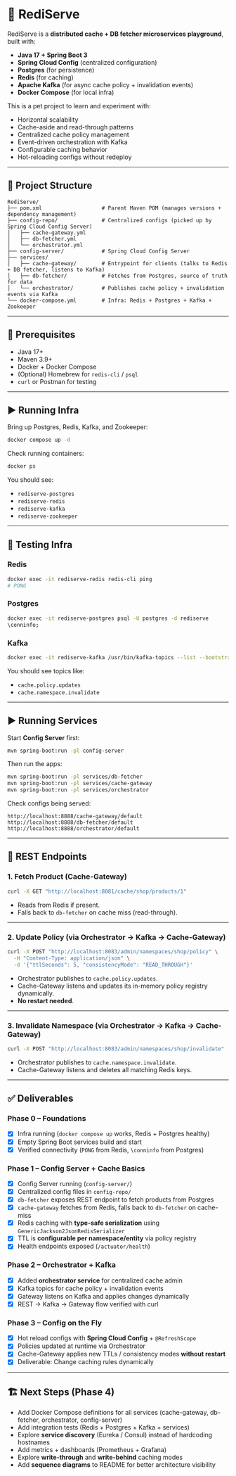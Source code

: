 # 🚀 RediServe

RediServe is a **distributed cache + DB fetcher microservices playground**, built with:
- **Java 17 + Spring Boot 3**
- **Spring Cloud Config** (centralized configuration)
- **Postgres** (for persistence)
- **Redis** (for caching)
- **Apache Kafka** (for async cache policy + invalidation events)
- **Docker Compose** (for local infra)

This is a pet project to learn and experiment with:
- Horizontal scalability
- Cache-aside and read-through patterns
- Centralized cache policy management
- Event-driven orchestration with Kafka
- Configurable caching behavior
- Hot-reloading configs without redeploy

---

## 📂 Project Structure

```
RediServe/
├── pom.xml                   # Parent Maven POM (manages versions + dependency management)
├── config-repo/              # Centralized configs (picked up by Spring Cloud Config Server)
│   ├── cache-gateway.yml
│   ├── db-fetcher.yml
│   └── orchestrator.yml
├── config-server/            # Spring Cloud Config Server
├── services/
│   ├── cache-gateway/        # Entrypoint for clients (talks to Redis + DB fetcher, listens to Kafka)
│   ├── db-fetcher/           # Fetches from Postgres, source of truth for data
│   └── orchestrator/         # Publishes cache policy + invalidation events via Kafka
└── docker-compose.yml        # Infra: Redis + Postgres + Kafka + Zookeeper
```

---

## 🔧 Prerequisites

* Java 17+
* Maven 3.9+
* Docker + Docker Compose
* (Optional) Homebrew for `redis-cli` / `psql`
* `curl` or Postman for testing

---

## ▶️ Running Infra

Bring up Postgres, Redis, Kafka, and Zookeeper:

```bash
docker compose up -d
```

Check running containers:

```bash
docker ps
```

You should see:

* `rediserve-postgres`
* `rediserve-redis`
* `rediserve-kafka`
* `rediserve-zookeeper`

---

## 🧪 Testing Infra

### Redis

```bash
docker exec -it rediserve-redis redis-cli ping
# PONG
```

### Postgres

```bash
docker exec -it rediserve-postgres psql -U postgres -d rediserve
\conninfo;
```

### Kafka

```bash
docker exec -it rediserve-kafka /usr/bin/kafka-topics --list --bootstrap-server localhost:9092
```

You should see topics like:

* `cache.policy.updates`
* `cache.namespace.invalidate`

---

## ▶️ Running Services

Start **Config Server** first:

```bash
mvn spring-boot:run -pl config-server
```

Then run the apps:

```bash
mvn spring-boot:run -pl services/db-fetcher
mvn spring-boot:run -pl services/cache-gateway
mvn spring-boot:run -pl services/orchestrator
```

Check configs being served:

```
http://localhost:8888/cache-gateway/default
http://localhost:8888/db-fetcher/default
http://localhost:8888/orchestrator/default
```

---

## 📡 REST Endpoints

### 1. Fetch Product (Cache-Gateway)

```bash
curl -X GET "http://localhost:8081/cache/shop/products/1"
```

* Reads from Redis if present.
* Falls back to `db-fetcher` on cache miss (read-through).

---

### 2. Update Policy (via Orchestrator → Kafka → Cache-Gateway)

```bash
curl -X POST "http://localhost:8083/admin/namespaces/shop/policy" \
  -H "Content-Type: application/json" \
  -d '{"ttlSeconds": 5, "consistencyMode": "READ_THROUGH"}'
```

* Orchestrator publishes to `cache.policy.updates`.
* Cache-Gateway listens and updates its in-memory policy registry dynamically.
* **No restart needed**.

---

### 3. Invalidate Namespace (via Orchestrator → Kafka → Cache-Gateway)

```bash
curl -X POST "http://localhost:8083/admin/namespaces/shop/invalidate"
```

* Orchestrator publishes to `cache.namespace.invalidate`.
* Cache-Gateway listens and deletes all matching Redis keys.

---

## ✅ Deliverables

### Phase 0 – Foundations

* [x] Infra running (`docker compose up` works, Redis + Postgres healthy)
* [x] Empty Spring Boot services build and start
* [x] Verified connectivity (`PONG` from Redis, `\conninfo` from Postgres)

### Phase 1 – Config Server + Cache Basics

* [x] Config Server running (`config-server/`)
* [x] Centralized config files in `config-repo/`
* [x] `db-fetcher` exposes REST endpoint to fetch products from Postgres
* [x] `cache-gateway` fetches from Redis, falls back to `db-fetcher` on cache-miss
* [x] Redis caching with **type-safe serialization** using `GenericJackson2JsonRedisSerializer`
* [x] TTL is **configurable per namespace/entity** via policy registry
* [x] Health endpoints exposed (`/actuator/health`)

### Phase 2 – Orchestrator + Kafka

* [x] Added **orchestrator service** for centralized cache admin
* [x] Kafka topics for cache policy + invalidation events
* [x] Gateway listens on Kafka and applies changes dynamically
* [x] REST → Kafka → Gateway flow verified with curl

### Phase 3 – Config on the Fly

* [x] Hot reload configs with **Spring Cloud Config** + `@RefreshScope`
* [x] Policies updated at runtime via Orchestrator
* [x] Cache-Gateway applies new TTLs / consistency modes **without restart**
* [x] Deliverable: Change caching rules dynamically

---

## 🏗️ Next Steps (Phase 4)

* Add Docker Compose definitions for all services (cache-gateway, db-fetcher, orchestrator, config-server)
* Add integration tests (Redis + Postgres + Kafka + services)
* Explore **service discovery** (Eureka / Consul) instead of hardcoding hostnames
* Add metrics + dashboards (Prometheus + Grafana)
* Explore **write-through** and **write-behind** caching modes
* Add **sequence diagrams** to README for better architecture visibility